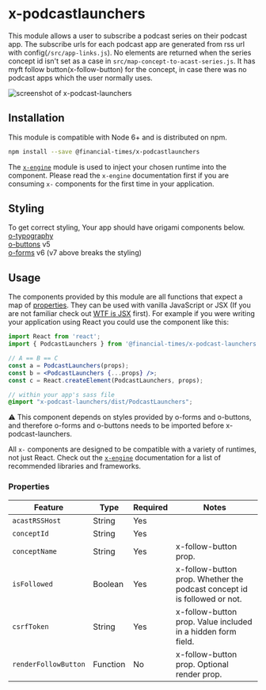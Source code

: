 # x-podcastlaunchers

This module allows a user to subscribe a podcast series on their podcast app. The subscribe urls for each podcast app are generated from rss url with config(`/src/app-links.js`). No elements are returned when the series concept id isn't set as a case in `src/map-concept-to-acast-series.js`. It has myft follow button(x-follow-button) for the concept, in case there was no podcast apps which the user normally uses.

![screenshot of x-podcast-launchers](https://user-images.githubusercontent.com/21194161/63341610-86996080-c341-11e9-8a21-04da9c8bb6cc.png)

## Installation

This module is compatible with Node 6+ and is distributed on npm.

```bash
npm install --save @financial-times/x-podcastlaunchers
```

The [`x-engine`][engine] module is used to inject your chosen runtime into the component. Please read the `x-engine` documentation first if you are consuming `x-` components for the first time in your application.

[engine]: https://github.com/Financial-Times/x-dash/tree/master/packages/x-engine

## Styling

To get correct styling, Your app should have origami components below.  
[o-typography](https://registry.origami.ft.com/components/o-typography)  
[o-buttons](https://registry.origami.ft.com/components/o-buttons) v5  
[o-forms](https://registry.origami.ft.com/components/o-forms)  v6 (v7 above breaks the styling)

## Usage

The components provided by this module are all functions that expect a map of [properties](#properties). They can be used with vanilla JavaScript or JSX (If you are not familiar check out [WTF is JSX][jsx-wtf] first). For example if you were writing your application using React you could use the component like this:

```jsx
import React from 'react';
import { PodcastLaunchers } from '@financial-times/x-podcast-launchers';

// A == B == C
const a = PodcastLaunchers(props);
const b = <PodcastLaunchers {...props} />;
const c = React.createElement(PodcastLaunchers, props);
```

```scss
// within your app's sass file
@import "x-podcast-launchers/dist/PodcastLaunchers";
```
:warning: This component depends on styles provided by o-forms and o-buttons, and therefore o-forms and o-buttons needs to be imported before x-podcast-launchers.

All `x-` components are designed to be compatible with a variety of runtimes, not just React. Check out the [`x-engine`][engine] documentation for a list of recommended libraries and frameworks.

[jsx-wtf]: https://jasonformat.com/wtf-is-jsx/

### Properties

Feature              | Type     | Required | Notes
---------------------|----------|----------|------------------
`acastRSSHost`       | String   | Yes      |
`conceptId`          | String   | Yes      |
`conceptName`        | String   | Yes      | x-follow-button prop.
`isFollowed`         | Boolean  | Yes      | x-follow-button prop. Whether the podcast concept id is followed or not.
`csrfToken`          | String   | Yes      | x-follow-button prop. Value included in a hidden form field.
`renderFollowButton` | Function | No       | x-follow-button prop. Optional render prop.
